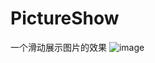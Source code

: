 # PictureShow
一个滑动展示图片的效果
![image](https://github.com/caimengnan/PictureShow/blob/master/%E5%8A%A8%E5%9B%BE.gif)
